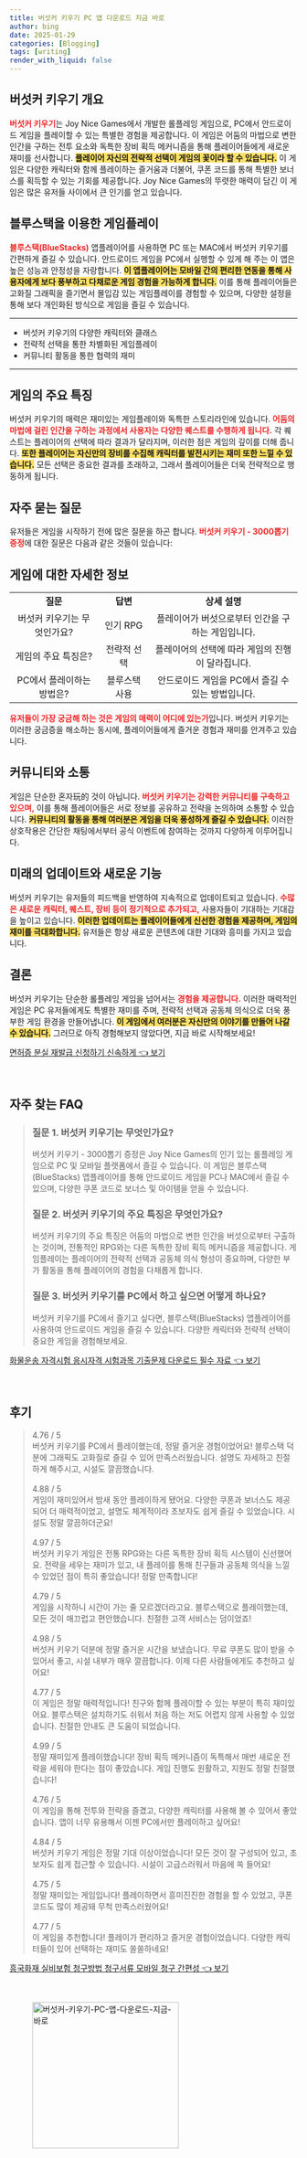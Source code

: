 ```yaml
---
title: 버섯커 키우기 PC 앱 다운로드 지금 바로
author: bing
date: 2025-01-29
categories: [Blogging]
tags: [writing]
render_with_liquid: false
---
```



<h2 id='버섯커_키우기_개요'>버섯커 키우기 개요</h2>

<p><b><span style="color: #ee2323;">버섯커 키우기</span></b>는 Joy Nice Games에서 개발한 롤플레잉 게임으로, PC에서 안드로이드 게임을 플레이할 수 있는 특별한 경험을 제공합니다. 이 게임은 어둠의 마법으로 변한 인간을 구하는 전투 요소와 독특한 장비 획득 메커니즘을 통해 플레이어들에게 새로운 재미를 선사합니다. <b><span style="background-color: #ffe066;">플레이어 자신의 전략적 선택이 게임의 꽃이라 할 수 있습니다.</span></b> 이 게임은 다양한 캐릭터와 함께 플레이하는 즐거움과 더불어, 쿠폰 코드를 통해 특별한 보너스를 획득할 수 있는 기회를 제공합니다. Joy Nice Games의 뚜렷한 매력이 담긴 이 게임은 많은 유저들 사이에서 큰 인기를 얻고 있습니다.</p>

<h2 id='블루스택을_이용한_게임플레이'>블루스택을 이용한 게임플레이</h2>

<p><b><span style="color: #ee2323;">블루스택(BlueStacks)</span></b> 앱플레이어를 사용하면 PC 또는 MAC에서 버섯커 키우기를 간편하게 즐길 수 있습니다. 안드로이드 게임을 PC에서 실행할 수 있게 해 주는 이 앱은 높은 성능과 안정성을 자랑합니다. <b><span style="background-color: #ffe066;">이 앱플레이어는 모바일 간의 편리한 연동을 통해 사용자에게 보다 풍부하고 다채로운 게임 경험을 가능하게 합니다.</span></b> 이를 통해 플레이어들은 고화질 그래픽을 즐기면서 몰입감 있는 게임플레이를 경험할 수 있으며, 다양한 설정을 통해 보다 개인화된 방식으로 게임을 즐길 수 있습니다.</p>

<hr />

<ul>
    <li>버섯커 키우기의 다양한 캐릭터와 클래스</li>
    <li>전략적 선택을 통한 차별화된 게임플레이</li>
    <li>커뮤니티 활동을 통한 협력의 재미</li>
</ul>

<hr />

<h2 id='게임의_주요_특징'>게임의 주요 특징</h2>

<p>버섯커 키우기의 매력은 재미있는 게임플레이와 독특한 스토리라인에 있습니다. <b><span style="color: #ee2323;">어둠의 마법에 걸린 인간을 구하는 과정에서 사용자는 다양한 퀘스트를 수행하게 됩니다.</span></b> 각 퀘스트는 플레이어의 선택에 따라 결과가 달라지며, 이러한 점은 게임의 깊이를 더해 줍니다. <b><span style="background-color: #ffe066;">또한 플레이어는 자신만의 장비를 수집해 캐릭터를 발전시키는 재미 또한 느낄 수 있습니다.</span></b> 모든 선택은 중요한 결과를 초래하고, 그래서 플레이어들은 더욱 전략적으로 행동하게 됩니다.</p>

<h2 id='자주_묻는_질문'>자주 묻는 질문</h2>

<p>유저들은 게임을 시작하기 전에 많은 질문을 하곤 합니다. <b><span style="color: #ee2323;">버섯커 키우기 - 3000뽑기 증정</span></b>에 대한 질문은 다음과 같은 것들이 있습니다:</p>

<h2 id='게임에_대한_자세한_정보'>게임에 대한 자세한 정보</h2>

<table>
    <tr>
        <td style="text-align: center; height: 17px;"><b>질문</b></td>
        <td style="text-align: center; height: 17px;"><b>답변</b></td>
        <td style="text-align: center; height: 17px;"><b>상세 설명</b></td>
    </tr>
    <tr>
        <td style="text-align: center; height: 17px;">버섯커 키우기는 무엇인가요?</td>
        <td style="text-align: center; height: 17px;">인기 RPG</td>
        <td style="text-align: center; height: 17px;">플레이어가 버섯으로부터 인간을 구하는 게임입니다.</td>
    </tr>
    <tr>
        <td style="text-align: center; height: 17px;">게임의 주요 특징은?</td>
        <td style="text-align: center; height: 17px;">전략적 선택</td>
        <td style="text-align: center; height: 17px;">플레이어의 선택에 따라 게임의 진행이 달라집니다.</td>
    </tr>
    <tr>
        <td style="text-align: center; height: 17px;">PC에서 플레이하는 방법은?</td>
        <td style="text-align: center; height: 17px;">블루스택 사용</td>
        <td style="text-align: center; height: 17px;">안드로이드 게임을 PC에서 즐길 수 있는 방법입니다.</td>
    </tr>
</table>

<p><b><span style="color: #ee2323;">유저들이 가장 궁금해 하는 것은 게임의 매력이 어디에 있는가</span></b>입니다. 버섯커 키우기는 이러한 궁금증을 해소하는 동시에, 플레이어들에게 즐거운 경험과 재미를 안겨주고 있습니다.</p>

<h2 id='커뮤니티_와_소통'>커뮤니티와 소통</h2>

<p>게임은 단순한 혼자玩的 것이 아닙니다. <b><span style="color: #ee2323;">버섯커 키우기는 강력한 커뮤니티를 구축하고 있으며,</span></b> 이를 통해 플레이어들은 서로 정보를 공유하고 전략을 논의하며 소통할 수 있습니다. <b><span style="background-color: #ffe066;">커뮤니티의 활동을 통해 여러분은 게임을 더욱 풍성하게 즐길 수 있습니다.</span></b> 이러한 상호작용은 간단한 채팅에서부터 공식 이벤트에 참여하는 것까지 다양하게 이루어집니다.</p>

<h2 id='미래의_업데이트_에너지'>미래의 업데이트와 새로운 기능</h2>

<p>버섯커 키우기는 유저들의 피드백을 반영하여 지속적으로 업데이트되고 있습니다. <b><span style="color: #ee2323;">수많은 새로운 캐릭터, 퀘스트, 장비 등이 정기적으로 추가되고,</span></b> 사용자들이 기대하는 기대감을 높이고 있습니다. <b><span style="background-color: #ffe066;">이러한 업데이트는 플레이어들에게 신선한 경험을 제공하며, 게임의 재미를 극대화합니다.</span></b> 유저들은 항상 새로운 콘텐츠에 대한 기대와 흥미를 가지고 있습니다.</p>

<h2 id='결론'>결론</h2>

<p>버섯커 키우기는 단순한 롤플레잉 게임을 넘어서는 <b><span style="color: #ee2323;">경험을 제공합니다.</span></b> 이러한 매력적인 게임은 PC 유저들에게도 특별한 재미를 주며, 전략적 선택과 공동체 의식으로 더욱 풍부한 게임 환경을 만들어냅니다. <b><span style="background-color: #ffe066;">이 게임에서 여러분은 자신만의 이야기를 만들어 나갈 수 있습니다.</span></b> 그러므로 아직 경험해보지 않았다면, 지금 바로 시작해보세요!</p>


<p><a class="click-button" title="면허증 분실 재발급 신청하기 신속하게" href="https://blackassets.github.io/posts/%EB%A9%B4%ED%97%88%EC%A6%9D-%EB%B6%84%EC%8B%A4-%EC%9E%AC%EB%B0%9C%EA%B8%89-%EC%8B%A0%EC%B2%AD%ED%95%98%EA%B8%B0-%EC%8B%A0%EC%86%8D%ED%95%98%EA%B2%8C/" rel="dofollow">면허증 분실 재발급 신청하기 신속하게 👈 보기</a></p><br>
<h2 id='자주_찾는_FAQ'>자주 찾는 FAQ</h2>
<div itemscope="" itemtype="https://schema.org/FAQPage"> 
<blockquote> 
<div itemscope="" itemprop="mainEntity" itemtype="https://schema.org/Question"> 
<h3 itemprop="name">질문 1. 버섯커 키우기는 무엇인가요?</h3> 
<div itemscope="" itemprop="acceptedAnswer" itemtype="https://schema.org/Answer"> 
<span itemprop="text"> 
<p>버섯커 키우기 - 3000뽑기 증정은 Joy Nice Games의 인기 있는 롤플레잉 게임으로 PC 및 모바일 플랫폼에서 즐길 수 있습니다. 이 게임은 블루스택(BlueStacks) 앱플레이어를 통해 안드로이드 게임을 PC나 MAC에서 즐길 수 있으며, 다양한 쿠폰 코드로 보너스 및 아이템을 얻을 수 있습니다.</p> 
</span> 
</div> 
</div> 

<div itemscope="" itemprop="mainEntity" itemtype="https://schema.org/Question"> 
<h3 itemprop="name">질문 2. 버섯커 키우기의 주요 특징은 무엇인가요?</h3> 
<div itemscope="" itemprop="acceptedAnswer" itemtype="https://schema.org/Answer"> 
<span itemprop="text"> 
<p>버섯커 키우기의 주요 특징은 어둠의 마법으로 변한 인간을 버섯으로부터 구출하는 것이며, 전통적인 RPG와는 다른 독특한 장비 획득 메커니즘을 제공합니다. 게임플레이는 플레이어의 전략적 선택과 공동체 의식 형성이 중요하며, 다양한 부가 활동을 통해 플레이어의 경험을 다채롭게 합니다.</p> 
</span> 
</div> 
</div> 

<div itemscope="" itemprop="mainEntity" itemtype="https://schema.org/Question"> 
<h3 itemprop="name">질문 3. 버섯커 키우기를 PC에서 하고 싶으면 어떻게 하나요?</h3> 
<div itemscope="" itemprop="acceptedAnswer" itemtype="https://schema.org/Answer"> 
<span itemprop="text"> 
<p>버섯커 키우기를 PC에서 즐기고 싶다면, 블루스택(BlueStacks) 앱플레이어를 사용하여 안드로이드 게임을 즐길 수 있습니다. 다양한 캐릭터와 전략적 선택이 중요한 게임을 경험해보세요.</p> 
</span> 
</div> 
</div> 
</blockquote> 
</div>
<p><a class="click-button" title="화물운송 자격시험 응시자격 시험과목 기출문제 다운로드 필수 자료" href="https://blackassets.github.io/posts/%ED%99%94%EB%AC%BC%EC%9A%B4%EC%86%A1-%EC%9E%90%EA%B2%A9%EC%8B%9C%ED%97%98-%EC%9D%91%EC%8B%9C%EC%9E%90%EA%B2%A9-%EC%8B%9C%ED%97%98%EA%B3%BC%EB%AA%A9-%EA%B8%B0%EC%B6%9C%EB%AC%B8%EC%A0%9C-%EB%8B%A4%EC%9A%B4%EB%A1%9C%EB%93%9C-%ED%95%84%EC%88%98-%EC%9E%90%EB%A3%8C/" rel="dofollow">화물운송 자격시험 응시자격 시험과목 기출문제 다운로드 필수 자료 👈 보기</a></p><br>
<h2 id='후기'>후기</h2>
<div itemscope itemtype="https://schema.org/Product">
  <blockquote>
  <div itemprop="review" itemscope itemtype="https://schema.org/Review">
      <div itemprop="reviewRating" itemscope itemtype="https://schema.org/Rating"> <span itemprop="ratingValue">4.76</span> / <span itemprop="bestRating">5</span> </div>
      <span itemprop="reviewBody">버섯커 키우기를 PC에서 플레이했는데, 정말 즐거운 경험이었어요! 블루스택 덕분에 그래픽도 고화질로 즐길 수 있어 만족스러웠습니다. 설명도 자세하고 친절하게 해주시고, 시설도 깔끔했습니다.</span>
  </div>
  <br>
  <div itemprop="review" itemscope itemtype="https://schema.org/Review">
      <div itemprop="reviewRating" itemscope itemtype="https://schema.org/Rating"> <span itemprop="ratingValue">4.88</span> / <span itemprop="bestRating">5</span> </div>
      <span itemprop="reviewBody">게임이 재미있어서 밤새 동안 플레이하게 됐어요. 다양한 쿠폰과 보너스도 제공되어 더 매력적이었고, 설명도 체계적이라 초보자도 쉽게 즐길 수 있었습니다. 시설도 정말 깔끔하더군요!</span>
  </div>
  <br>
  <div itemprop="review" itemscope itemtype="https://schema.org/Review">
      <div itemprop="reviewRating" itemscope itemtype="https://schema.org/Rating"> <span itemprop="ratingValue">4.97</span> / <span itemprop="bestRating">5</span> </div>
      <span itemprop="reviewBody">버섯커 키우기 게임은 전통 RPG와는 다른 독특한 장비 획득 시스템이 신선했어요. 전략을 세우는 재미가 있고, 내 플레이를 통해 친구들과 공동체 의식을 느낄 수 있었던 점이 특히 좋았습니다! 정말 만족합니다!</span>
  </div>
  <br>
  <div itemprop="review" itemscope itemtype="https://schema.org/Review">
      <div itemprop="reviewRating" itemscope itemtype="https://schema.org/Rating"> <span itemprop="ratingValue">4.79</span> / <span itemprop="bestRating">5</span> </div>
      <span itemprop="reviewBody">게임을 시작하니 시간이 가는 줄 모르겠더라고요. 블루스택으로 플레이했는데, 모든 것이 매끄럽고 편안했습니다. 친절한 고객 서비스는 덤이었죠!</span>
  </div>
  <br>
  <div itemprop="review" itemscope itemtype="https://schema.org/Review">
      <div itemprop="reviewRating" itemscope itemtype="https://schema.org/Rating"> <span itemprop="ratingValue">4.98</span> / <span itemprop="bestRating">5</span> </div>
      <span itemprop="reviewBody">버섯커 키우기 덕분에 정말 즐거운 시간을 보냈습니다. 무료 쿠폰도 많이 받을 수 있어서 좋고, 시설 내부가 매우 깔끔합니다. 이제 다른 사람들에게도 추천하고 싶어요!</span>
  </div>
  <br>
  <div itemprop="review" itemscope itemtype="https://schema.org/Review">
      <div itemprop="reviewRating" itemscope itemtype="https://schema.org/Rating"> <span itemprop="ratingValue">4.77</span> / <span itemprop="bestRating">5</span> </div>
      <span itemprop="reviewBody">이 게임은 정말 매력적입니다! 친구와 함께 플레이할 수 있는 부분이 특히 재미있어요. 블루스택은 설치하기도 쉬워서 처음 하는 저도 어렵지 않게 사용할 수 있었습니다. 친절한 안내도 큰 도움이 되었습니다.</span>
  </div>
  <br>
  <div itemprop="review" itemscope itemtype="https://schema.org/Review">
      <div itemprop="reviewRating" itemscope itemtype="https://schema.org/Rating"> <span itemprop="ratingValue">4.99</span> / <span itemprop="bestRating">5</span> </div>
      <span itemprop="reviewBody">정말 재미있게 플레이했습니다! 장비 획득 메커니즘이 독특해서 매번 새로운 전략을 세워야 한다는 점이 좋았습니다. 게임 진행도 원활하고, 지원도 정말 친절했습니다!</span>
  </div>
  <br>
  <div itemprop="review" itemscope itemtype="https://schema.org/Review">
      <div itemprop="reviewRating" itemscope itemtype="https://schema.org/Rating"> <span itemprop="ratingValue">4.76</span> / <span itemprop="bestRating">5</span> </div>
      <span itemprop="reviewBody">이 게임을 통해 전투와 전략을 즐겼고, 다양한 캐릭터를 사용해 볼 수 있어서 좋았습니다. 앱이 너무 유용해서 이젠 PC에서만 플레이하고 싶어요!</span>
  </div>
  <br>
  <div itemprop="review" itemscope itemtype="https://schema.org/Review">
      <div itemprop="reviewRating" itemscope itemtype="https://schema.org/Rating"> <span itemprop="ratingValue">4.84</span> / <span itemprop="bestRating">5</span> </div>
      <span itemprop="reviewBody">버섯커 키우기 게임은 정말 기대 이상이었습니다! 모든 것이 잘 구성되어 있고, 초보자도 쉽게 접근할 수 있습니다. 시설이 고급스러워서 마음에 쏙 들어요!</span>
  </div>
  <br>
  <div itemprop="review" itemscope itemtype="https://schema.org/Review">
      <div itemprop="reviewRating" itemscope itemtype="https://schema.org/Rating"> <span itemprop="ratingValue">4.75</span> / <span itemprop="bestRating">5</span> </div>
      <span itemprop="reviewBody">정말 재미있는 게임입니다! 플레이하면서 흥미진진한 경험을 할 수 있었고, 쿠폰 코드도 많이 제공돼 무척 만족스러웠어요!</span>
  </div>
  <br>
  <div itemprop="review" itemscope itemtype="https://schema.org/Review">
      <div itemprop="reviewRating" itemscope itemtype="https://schema.org/Rating"> <span itemprop="ratingValue">4.77</span> / <span itemprop="bestRating">5</span> </div>
      <span itemprop="reviewBody">이 게임을 추천합니다! 플레이가 편리하고 즐거운 경험이었습니다. 다양한 캐릭터들이 있어 선택하는 재미도 쏠쏠하네요!</span>
  </div>
  </blockquote>
</div>
<p><a class="click-button" title="흥국화재 실비보험 청구방법 청구서류 모바일 청구 간편성" href="https://blackassets.github.io/posts/%ED%9D%A5%EA%B5%AD%ED%99%94%EC%9E%AC-%EC%8B%A4%EB%B9%84%EB%B3%B4%ED%97%98-%EC%B2%AD%EA%B5%AC%EB%B0%A9%EB%B2%95-%EC%B2%AD%EA%B5%AC%EC%84%9C%EB%A5%98-%EB%AA%A8%EB%B0%94%EC%9D%BC-%EC%B2%AD%EA%B5%AC-%EA%B0%84%ED%8E%B8%EC%84%B1/" rel="dofollow">흥국화재 실비보험 청구방법 청구서류 모바일 청구 간편성 👈 보기</a></p><br>
<figure class="image"><img src="https://blackassets.github.io/assets/img/thumbnail/버섯커-키우기-PC-앱-다운로드-지금-바로.webp" alt="버섯커-키우기-PC-앱-다운로드-지금-바로" width="256" height="256"></figure>